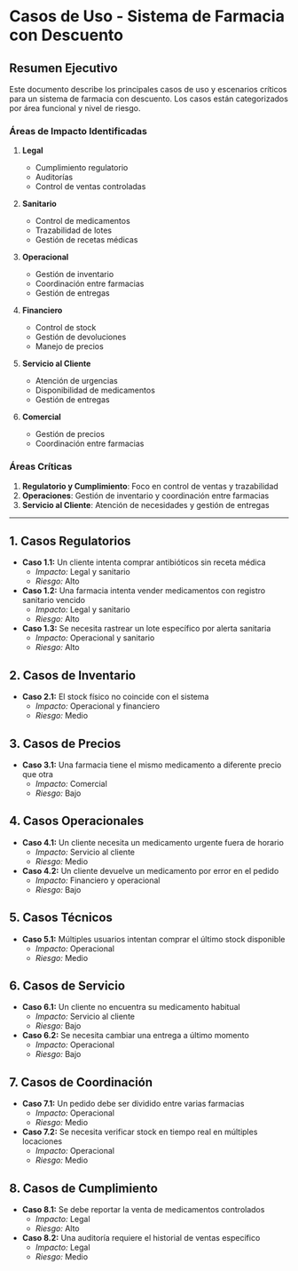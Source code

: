 # Casos de Uso - Sistema de Farmacia con Descuento

## Resumen Ejecutivo

Este documento describe los principales casos de uso y escenarios críticos para un sistema de farmacia con descuento. Los casos están categorizados por área funcional y nivel de riesgo.

### Áreas de Impacto Identificadas

1. **Legal**

   - Cumplimiento regulatorio
   - Auditorías
   - Control de ventas controladas

2. **Sanitario**

   - Control de medicamentos
   - Trazabilidad de lotes
   - Gestión de recetas médicas

3. **Operacional**

   - Gestión de inventario
   - Coordinación entre farmacias
   - Gestión de entregas

4. **Financiero**

   - Control de stock
   - Gestión de devoluciones
   - Manejo de precios

5. **Servicio al Cliente**

   - Atención de urgencias
   - Disponibilidad de medicamentos
   - Gestión de entregas

6. **Comercial**
   - Gestión de precios
   - Coordinación entre farmacias

### Áreas Críticas

1. **Regulatorio y Cumplimiento**: Foco en control de ventas y trazabilidad
2. **Operaciones**: Gestión de inventario y coordinación entre farmacias
3. **Servicio al Cliente**: Atención de necesidades y gestión de entregas

---

## 1. Casos Regulatorios

- **Caso 1.1:** Un cliente intenta comprar antibióticos sin receta médica
  - _Impacto:_ Legal y sanitario
  - _Riesgo:_ Alto
- **Caso 1.2:** Una farmacia intenta vender medicamentos con registro sanitario vencido
  - _Impacto:_ Legal y sanitario
  - _Riesgo:_ Alto
- **Caso 1.3:** Se necesita rastrear un lote específico por alerta sanitaria
  - _Impacto:_ Operacional y sanitario
  - _Riesgo:_ Alto

## 2. Casos de Inventario

- **Caso 2.1:** El stock físico no coincide con el sistema
  - _Impacto:_ Operacional y financiero
  - _Riesgo:_ Medio

## 3. Casos de Precios

- **Caso 3.1:** Una farmacia tiene el mismo medicamento a diferente precio que otra
  - _Impacto:_ Comercial
  - _Riesgo:_ Bajo

## 4. Casos Operacionales

- **Caso 4.1:** Un cliente necesita un medicamento urgente fuera de horario
  - _Impacto:_ Servicio al cliente
  - _Riesgo:_ Medio
- **Caso 4.2:** Un cliente devuelve un medicamento por error en el pedido
  - _Impacto:_ Financiero y operacional
  - _Riesgo:_ Bajo

## 5. Casos Técnicos

- **Caso 5.1:** Múltiples usuarios intentan comprar el último stock disponible
  - _Impacto:_ Operacional
  - _Riesgo:_ Medio

## 6. Casos de Servicio

- **Caso 6.1:** Un cliente no encuentra su medicamento habitual
  - _Impacto:_ Servicio al cliente
  - _Riesgo:_ Bajo
- **Caso 6.2:** Se necesita cambiar una entrega a último momento
  - _Impacto:_ Operacional
  - _Riesgo:_ Bajo

## 7. Casos de Coordinación

- **Caso 7.1:** Un pedido debe ser dividido entre varias farmacias
  - _Impacto:_ Operacional
  - _Riesgo:_ Medio
- **Caso 7.2:** Se necesita verificar stock en tiempo real en múltiples locaciones
  - _Impacto:_ Operacional
  - _Riesgo:_ Medio

## 8. Casos de Cumplimiento

- **Caso 8.1:** Se debe reportar la venta de medicamentos controlados
  - _Impacto:_ Legal
  - _Riesgo:_ Alto
- **Caso 8.2:** Una auditoría requiere el historial de ventas específico
  - _Impacto:_ Legal
  - _Riesgo:_ Medio
